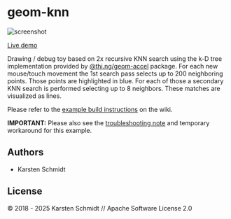 # geom-knn

![screenshot](https://raw.githubusercontent.com/thi-ng/umbrella/develop/assets/examples/geom-knn.jpg)

[Live demo](http://demo.thi.ng/umbrella/geom-knn/)

Drawing / debug toy based on 2x recursive KNN search using the k-D tree
implementation provided by
[@thi.ng/geom-accel](https://github.com/thi-ng/umbrella/tree/develop/packages/geom-accel)
package. For each new mouse/touch movement the 1st search pass selects
up to 200 neighboring points. Those points are highlighted in blue. For
each of those a secondary KNN search is performed selecting up to 8
neighbors. These matches are visualized as lines.

Please refer to the [example build
instructions](https://github.com/thi-ng/umbrella/wiki/Example-build-instructions)
on the wiki.

**IMPORTANT:** Please also see the [troubleshooting
note](https://github.com/thi-ng/umbrella/wiki/Example-build-instructions#troubleshooting)
and temporary workaround for this example.

## Authors

- Karsten Schmidt

## License

&copy; 2018 - 2025 Karsten Schmidt // Apache Software License 2.0

